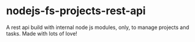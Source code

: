 # nodejs-fs-projects-rest-api
A rest api build with internal node js modules, only, to manage projects and tasks. Made with lots of love!
